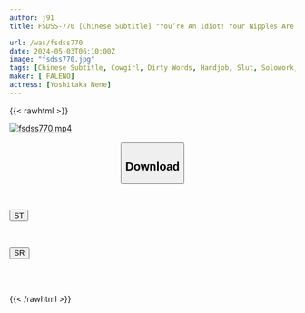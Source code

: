 ```yaml
---
author: j91
title: FSDSS-770 [Chinese Subtitle] "You’re An Idiot! Your Nipples Are Going To Get Hard." A National Treasure With A Sweet And Sadistic Face Is In Close Contact With Her Twitching Pussy And Cums In Cowgirl Position Nene Yoshitaka

url: /was/fsdss770
date: 2024-05-03T06:10:00Z
image: "fsdss770.jpg"
tags: [Chinese Subtitle, Cowgirl, Dirty Words, Handjob, Slut, Solowork, Submissive Men]
maker: [ FALENO]
actress: [Yoshitaka Nene]
---
```



{{< rawhtml >}}

<div class="video" data-videoid="r8QpRW7wx1fbDJX">
    <a href="javascript:;">
        <img src="/was/fsdss770/fsdss770.jpg" width="WIDTH" height="HEIGHT" alt="fsdss770.mp4" loading="lazy">
    </a>
</div>

<script type="text/javascript" src="https://j91.asia/asset/on-demand-st.js"></script>

<br>
  <link rel="stylesheet" href="https://j91.asia/asset/bs5.css">
  
  <center>
  <button class="btn btn-primary" type="button" data-bs-toggle="collapse" data-bs-target=".multi-collapse" aria-expanded="false" aria-controls="multiCollapseExample1 multiCollapseExample2"><h2>Download</h2></button></center>
</p>
<div class="row">
  <div class="col">
    <div class="collapse multi-collapse" id="multiCollapseExample1">
      <div class="card card-body">
	      	      <br>
<div class="buttons">  
<p><a href="https://streamtape.to/v/r8QpRW7wx1fbDJX" target="_blank"><button class="btn-hover color-3"><i class="fa fa-download"></i> ST</button></a></p></div>
    </div>
  </div>
</div>
  <div class="col">
    <div class="collapse multi-collapse" id="multiCollapseExample2">
      <div class="card card-body">
	      <br>
<div class="buttons">
<p><a href="https://rubystm.com/du8k5kbgfah8" target="_blank"><button class="btn-hover color-9"><i class="fa fa-download"></i> SR</button></a></p></div>
<br><br>
      </div>
    </div>
  </div>
</div>

{{< /rawhtml >}}